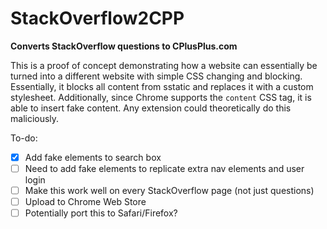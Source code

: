 # StackOverflow2CPP
**Converts StackOverflow questions to CPlusPlus.com**

This is a proof of concept demonstrating how a website can essentially be turned into a different website with simple CSS changing and blocking.
Essentially, it blocks all content from sstatic and replaces it with a custom stylesheet. Additionally, since Chrome supports the `content` CSS tag, it is able to insert fake content. Any extension could theoretically do this maliciously.


To-do:
- [x] Add fake elements to search box
- [ ] Need to add fake elements to replicate extra nav elements and user login
- [ ] Make this work well on every StackOverflow page (not just questions)
- [ ] Upload to Chrome Web Store
- [ ] Potentially port this to Safari/Firefox? 
